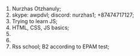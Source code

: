 1. Nurzhas Otzhanuly;
2. skype: awpdvl; discord: nurzhas1; +87474717127;
3. Trying to learn JS;
4. HTML, CSS, JS basics;
5. 
6.
7. Rss school;
B2 according to EPAM test;
